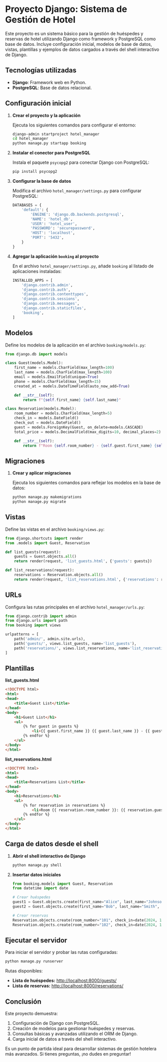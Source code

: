 # Proyecto Django: Sistema de Gestión de Hotel

Este proyecto es un sistema básico para la gestión de huéspedes y reservas de hotel utilizando Django como framework y PostgreSQL como base de datos. Incluye configuración inicial, modelos de base de datos, vistas, plantillas y ejemplos de datos cargados a través del shell interactivo de Django.

## Tecnologías utilizadas

- **Django**: Framework web en Python.
- **PostgreSQL**: Base de datos relacional.

## Configuración inicial

1. **Crear el proyecto y la aplicación**

   Ejecuta los siguientes comandos para configurar el entorno:
   ```bash
   django-admin startproject hotel_manager
   cd hotel_manager
   python manage.py startapp booking
   ```

2. **Instalar el conector para PostgreSQL**

   Instala el paquete `psycopg2` para conectar Django con PostgreSQL:
   ```bash
   pip install psycopg2
   ```

3. **Configurar la base de datos**

   Modifica el archivo `hotel_manager/settings.py` para configurar PostgreSQL:
   ```python
   DATABASES = {
       'default': {
           'ENGINE': 'django.db.backends.postgresql',
           'NAME': 'hotel_db',
           'USER': 'hotel_user',
           'PASSWORD': 'securepassword',
           'HOST': 'localhost',
           'PORT': '5432',
       }
   }
   ```

4. **Agregar la aplicación `booking` al proyecto**

   En el archivo `hotel_manager/settings.py`, añade `booking` al listado de aplicaciones instaladas:
   ```python
   INSTALLED_APPS = [
       'django.contrib.admin',
       'django.contrib.auth',
       'django.contrib.contenttypes',
       'django.contrib.sessions',
       'django.contrib.messages',
       'django.contrib.staticfiles',
       'booking',
   ]
   ```

## Modelos

Define los modelos de la aplicación en el archivo `booking/models.py`:
```python
from django.db import models

class Guest(models.Model):
    first_name = models.CharField(max_length=100)
    last_name = models.CharField(max_length=100)
    email = models.EmailField(unique=True)
    phone = models.CharField(max_length=15)
    created_at = models.DateTimeField(auto_now_add=True)

    def __str__(self):
        return f"{self.first_name} {self.last_name}"

class Reservation(models.Model):
    room_number = models.CharField(max_length=5)
    check_in = models.DateField()
    check_out = models.DateField()
    guest = models.ForeignKey(Guest, on_delete=models.CASCADE)
    total_price = models.DecimalField(max_digits=10, decimal_places=2)

    def __str__(self):
        return f"Room {self.room_number} - {self.guest.first_name} {self.guest.last_name}"
```

## Migraciones

1. **Crear y aplicar migraciones**

   Ejecuta los siguientes comandos para reflejar los modelos en la base de datos:
   ```bash
   python manage.py makemigrations
   python manage.py migrate
   ```

## Vistas

Define las vistas en el archivo `booking/views.py`:
```python
from django.shortcuts import render
from .models import Guest, Reservation

def list_guests(request):
    guests = Guest.objects.all()
    return render(request, 'list_guests.html', {'guests': guests})

def list_reservations(request):
    reservations = Reservation.objects.all()
    return render(request, 'list_reservations.html', {'reservations': reservations})
```

## URLs

Configura las rutas principales en el archivo `hotel_manager/urls.py`:
```python
from django.contrib import admin
from django.urls import path
from booking import views

urlpatterns = [
    path('admin/', admin.site.urls),
    path('guests/', views.list_guests, name='list_guests'),
    path('reservations/', views.list_reservations, name='list_reservations'),
]
```

## Plantillas

**list_guests.html**
```html
<!DOCTYPE html>
<html>
<head>
    <title>Guest List</title>
</head>
<body>
    <h1>Guest List</h1>
    <ul>
        {% for guest in guests %}
            <li>{{ guest.first_name }} {{ guest.last_name }} - {{ guest.email }}</li>
        {% endfor %}
    </ul>
</body>
</html>
```

**list_reservations.html**
```html
<!DOCTYPE html>
<html>
<head>
    <title>Reservations List</title>
</head>
<body>
    <h1>Reservations</h1>
    <ul>
        {% for reservation in reservations %}
            <li>Room {{ reservation.room_number }}: {{ reservation.guest.first_name }} {{ reservation.guest.last_name }} (Check-in: {{ reservation.check_in }}, Check-out: {{ reservation.check_out }})</li>
        {% endfor %}
    </ul>
</body>
</html>
```

## Carga de datos desde el shell

1. **Abrir el shell interactivo de Django**
   ```bash
   python manage.py shell
   ```

2. **Insertar datos iniciales**
   ```python
   from booking.models import Guest, Reservation
   from datetime import date

   # Crear huéspedes
   guest1 = Guest.objects.create(first_name="Alice", last_name="Johnson", email="alice@example.com", phone="1234567890")
   guest2 = Guest.objects.create(first_name="Bob", last_name="Smith", email="bob@example.com", phone="0987654321")

   # Crear reservas
   Reservation.objects.create(room_number="101", check_in=date(2024, 12, 15), check_out=date(2024, 12, 20), guest=guest1, total_price=500.00)
   Reservation.objects.create(room_number="102", check_in=date(2024, 12, 16), check_out=date(2024, 12, 21), guest=guest2, total_price=600.00)
   ```

## Ejecutar el servidor

Para iniciar el servidor y probar las rutas configuradas:
```bash
python manage.py runserver
```

Rutas disponibles:
- **Lista de huéspedes:** [http://localhost:8000/guests/](http://localhost:8000/guests/)
- **Lista de reservas:** [http://localhost:8000/reservations/](http://localhost:8000/reservations/)

## Conclusión

Este proyecto demuestra:
1. Configuración de Django con PostgreSQL.
2. Creación de modelos para gestionar huéspedes y reservas.
3. Consultas básicas y avanzadas utilizando el ORM de Django.
4. Carga inicial de datos a través del shell interactivo.

Es un punto de partida ideal para desarrollar sistemas de gestión hotelera más avanzados. Si tienes preguntas, ¡no dudes en preguntar!

